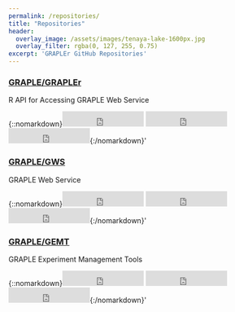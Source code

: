 ```yaml
---
permalink: /repositories/
title: "Repositories"
header:
  overlay_image: /assets/images/tenaya-lake-1600px.jpg
  overlay_filter: rgba(0, 127, 255, 0.75)
excerpt: 'GRAPLEr GitHub Repositories'
---
```

### <i class="fa fa-github"></i> [GRAPLE/GRAPLEr](https://github.com/GRAPLE/GRAPLEr)

R API for Accessing GRAPLE Web Service

{::nomarkdown}<iframe src="https://ghbtns.com/github-btn.html?user=GRAPLE&repo=GRAPLEr&type=watch&count=true&size=large&v=2" frameborder="0" scrolling="0" width="160px" height="30px"></iframe> <iframe style="display: inline-block;" src="https://ghbtns.com/github-btn.html?user=GRAPLE&repo=GRAPLEr&type=star&count=true&size=large" frameborder="0" scrolling="0" width="160px" height="30px"></iframe> <iframe style="display: inline-block;" src="https://ghbtns.com/github-btn.html?user=GRAPLE&repo=GRAPLEr&type=fork&count=true&size=large" frameborder="0" scrolling="0" width="160px" height="30px"></iframe>{:/nomarkdown}'

### <i class="fa fa-github"></i> [GRAPLE/GWS](https://github.com/GRAPLE/GWS)

GRAPLE Web Service

{::nomarkdown}<iframe src="https://ghbtns.com/github-btn.html?user=GRAPLE&repo=GWS&type=watch&count=true&size=large&v=2" frameborder="0" scrolling="0" width="160px" height="30px"></iframe> <iframe style="display: inline-block;" src="https://ghbtns.com/github-btn.html?user=GRAPLE&repo=GWS&type=star&count=true&size=large" frameborder="0" scrolling="0" width="160px" height="30px"></iframe> <iframe style="display: inline-block;" src="https://ghbtns.com/github-btn.html?user=GRAPLE&repo=GWS&type=fork&count=true&size=large" frameborder="0" scrolling="0" width="160px" height="30px"></iframe>{:/nomarkdown}'

### <i class="fa fa-github"></i> [GRAPLE/GEMT](https://github.com/GRAPLE/GEMT)

GRAPLE Experiment Management Tools

{::nomarkdown}<iframe src="https://ghbtns.com/github-btn.html?user=GRAPLE&repo=GEMT&type=watch&count=true&size=large&v=2" frameborder="0" scrolling="0" width="160px" height="30px"></iframe> <iframe style="display: inline-block;" src="https://ghbtns.com/github-btn.html?user=GRAPLE&repo=GEMT&type=star&count=true&size=large" frameborder="0" scrolling="0" width="160px" height="30px"></iframe> <iframe style="display: inline-block;" src="https://ghbtns.com/github-btn.html?user=GRAPLE&repo=GEMT&type=fork&count=true&size=large" frameborder="0" scrolling="0" width="160px" height="30px"></iframe>{:/nomarkdown}'
